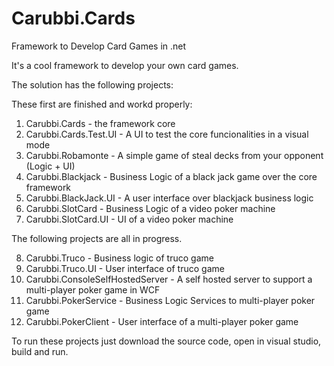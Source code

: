 # Carubbi.Cards
Framework to Develop Card Games in .net

It's a cool framework to develop your own card games.

The solution has the following projects:

These first are finished and workd properly: 

1. Carubbi.Cards - the framework core
2. Carubbi.Cards.Test.UI - A UI to test the core funcionalities in a visual mode
3. Carubbi.Robamonte - A simple game of steal decks from your opponent (Logic + UI)
4. Carubbi.Blackjack - Business Logic of a black jack game over the core framework
5. Carubbi.BlackJack.UI - A user interface over blackjack business logic
6. Carubbi.SlotCard - Business Logic of a video poker machine
7. Carubbi.SlotCard.UI - UI of a video poker machine

The following projects are all in progress.

8. Carubbi.Truco - Business logic of truco game
9. Carubbi.Truco.UI - User interface of truco game
10. Carubbi.ConsoleSelfHostedServer - A self hosted server to support a multi-player poker game in WCF
11. Carubbi.PokerService - Business Logic Services to multi-player poker game
12. Carubbi.PokerClient - User interface of a multi-player poker game

To run these projects just download the source code, open in visual studio, build and run.

